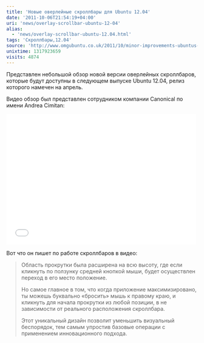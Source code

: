 ```yaml
---
title: 'Новые оверлейные скроллбары для Ubuntu 12.04'
date: '2011-10-06T21:54:19+04:00'
uri: 'news/overlay-scrollbar-ubuntu-12-04'
alias: 
  - 'news/overlay-scrollbar-ubuntu-12.04.html'
tags: 'Скроллбары,12.04'
source: 'http://www.omgubuntu.co.uk/2011/10/minor-improvements-ubuntus-overlay-scrollbar-12-04-video'
unixtime: 1317923659
visits: 4874
---
```

Представлен небольшой обзор новой версии оверлейных скроллбаров, которые будут доступны в следующем выпуске Ubuntu 12.04, релиз которого намечен на апрель.

Видео обзор был представлен сотрудником компании Canonical по имени Andrea Cimitan:

 <iframe src="//player.vimeo.com/video/30096481?title=0&amp;byline=0&amp;portrait=0" width="500" height="345" frameborder="0" webkitallowfullscreen="" allowfullscreen=""></iframe>

Вот что он пишет по работе скроллбаров в видео:

> Область прокрутки была расширена на всю высоту, где если кликнуть по ползунку средней кнопкой мыши, будет осуществлен переход в его место положение.
> 
> Но самое главное в том, что когда приложение максимизировано, ты можешь буквально «бросить» мышь к правому краю, и кликнуть для начала прокрутки из любой позиции, в не зависимости от реального расположения скроллбара.
> 
> Этот уникальный дизайн позволит уменьшить визуальный беспорядок, тем самым упростив базовые операции с применением инновационного подхода.
